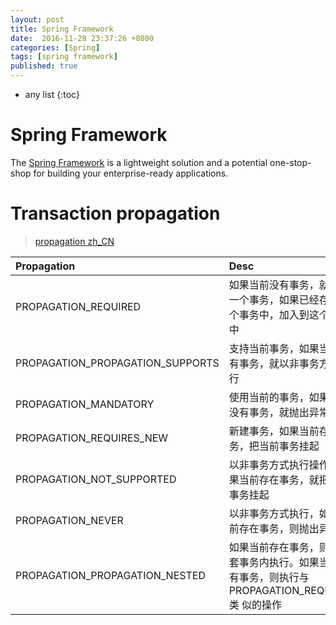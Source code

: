 ```yaml
---
layout: post
title: Spring Framework
date:  2016-11-28 23:37:26 +0800
categories: [Spring]
tags: [spring framework]
published: true
---
```


* any list
{:toc}

# Spring Framework


The [Spring Framework](http://docs.spring.io/spring/docs/4.2.7.RELEASE/spring-framework-reference/htmlsingle/)
is a lightweight solution and a potential one-stop-shop for building your enterprise-ready applications.


# Transaction propagation

> [propagation zh_CN](https://my.oschina.net/QAAQ/blog/661099)

| Propagation           |   Desc        |
| :-------------------- |:----------    |
|PROPAGATION_REQUIRED               |如果当前没有事务，就新建一个事务，如果已经存在一个事务中，加入到这个事务中   |
|PROPAGATION_PROPAGATION_SUPPORTS   |支持当前事务，如果当前没有事务，就以非事务方式执行   |
|PROPAGATION_MANDATORY              |使用当前的事务，如果当前没有事务，就抛出异常   |
|PROPAGATION_REQUIRES_NEW           |新建事务，如果当前存在事务，把当前事务挂起   |
|PROPAGATION_NOT_SUPPORTED          |以非事务方式执行操作，如果当前存在事务，就把当前事务挂起   |
|PROPAGATION_NEVER                  |以非事务方式执行，如果当前存在事务，则抛出异常   |
|PROPAGATION_PROPAGATION_NESTED     |如果当前存在事务，则在嵌套事务内执行。如果当前没有事务，则执行与PROPAGATION_REQUIRED类 似的操作   |



